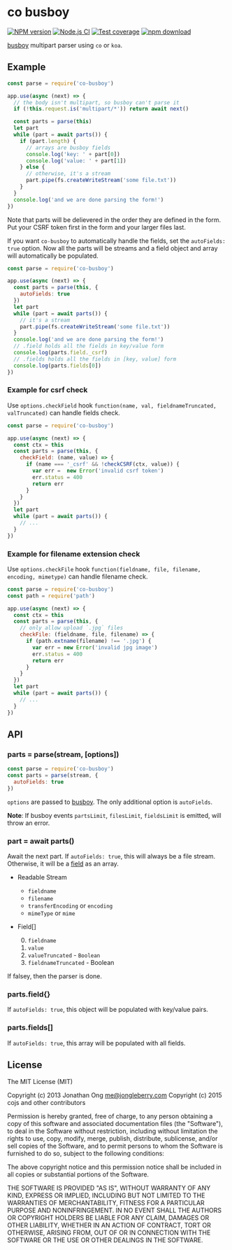 # co busboy

[![NPM version][npm-image]][npm-url]
[![Node.js CI](https://github.com/cojs/busboy/actions/workflows/nodejs.yml/badge.svg)](https://github.com/cojs/busboy/actions/workflows/nodejs.yml)
[![Test coverage][codecov-image]][codecov-url]
[![npm download][download-image]][download-url]

[npm-image]: https://img.shields.io/npm/v/co-busboy.svg?style=flat-square
[npm-url]: https://npmjs.org/package/co-busboy
[codecov-image]: https://codecov.io/github/cojs/busboy/coverage.svg?branch=master
[codecov-url]: https://codecov.io/github/cojs/busboy?branch=master
[download-image]: https://img.shields.io/npm/dm/co-busboy.svg?style=flat-square
[download-url]: https://npmjs.org/package/co-busboy

[busboy](http://github.com/mscdex/busboy) multipart parser using `co` or `koa`.

## Example

```js
const parse = require('co-busboy')

app.use(async (next) => {
  // the body isn't multipart, so busboy can't parse it
  if (!this.request.is('multipart/*')) return await next()

  const parts = parse(this)
  let part
  while (part = await parts()) {
    if (part.length) {
      // arrays are busboy fields
      console.log('key: ' + part[0])
      console.log('value: ' + part[1])
    } else {
      // otherwise, it's a stream
      part.pipe(fs.createWriteStream('some file.txt'))
    }
  }
  console.log('and we are done parsing the form!')
})
```

Note that parts will be delievered in the order they are defined in the form.
Put your CSRF token first in the form and your larger files last.

If you want `co-busboy` to automatically handle the fields,
set the `autoFields: true` option.
Now all the parts will be streams and a field object and array will automatically be populated.

```js
const parse = require('co-busboy')

app.use(async (next) => {
  const parts = parse(this, {
    autoFields: true
  })
  let part
  while (part = await parts()) {
    // it's a stream
    part.pipe(fs.createWriteStream('some file.txt'))
  }
  console.log('and we are done parsing the form!')
  // .field holds all the fields in key/value form
  console.log(parts.field._csrf)
  // .fields holds all the fields in [key, value] form
  console.log(parts.fields[0])
})
```

### Example for csrf check

Use `options.checkField` hook `function(name, val, fieldnameTruncated, valTruncated)`
can handle fields check.

```js
const parse = require('co-busboy')

app.use(async (next) => {
  const ctx = this
  const parts = parse(this, {
    checkField: (name, value) => {
      if (name === '_csrf' && !checkCSRF(ctx, value)) {
        var err =  new Error('invalid csrf token')
        err.status = 400
        return err
      }
    }
  })
  let part
  while (part = await parts()) {
    // ...
  }
})
```

### Example for filename extension check

Use `options.checkFile` hook `function(fieldname, file, filename, encoding, mimetype)`
can handle filename check.

```js
const parse = require('co-busboy')
const path = require('path')

app.use(async (next) => {
  const ctx = this
  const parts = parse(this, {
    // only allow upload `.jpg` files
    checkFile: (fieldname, file, filename) => {
      if (path.extname(filename) !== '.jpg') {
        var err = new Error('invalid jpg image')
        err.status = 400
        return err
      }
    }
  })
  let part
  while (part = await parts()) {
    // ...
  }
})
```

## API

### parts = parse(stream, [options])

```js
const parse = require('co-busboy')
const parts = parse(stream, {
  autoFields: true
})
```

`options` are passed to [busboy](https://github.com/mscdex/busboy).
The only additional option is `autoFields`.

**Note**: If busboy events `partsLimit`, `filesLimit`, `fieldsLimit` is emitted, will throw an error.

### part = await parts()

Await the next part.
If `autoFields: true`, this will always be a file stream.
Otherwise, it will be a [field](https://github.com/mscdex/busboy#busboy-special-events) as an array.

- Readable Stream

    - `fieldname`
    - `filename`
    - `transferEncoding` or `encoding`
    - `mimeType` or `mime`

- Field[]

    0. `fieldname`
    1. `value`
    2. `valueTruncated` - `Boolean`
    3. `fieldnameTruncated` - Boolean

If falsey, then the parser is done.

### parts.field{}

If `autoFields: true`, this object will be populated with key/value pairs.

### parts.fields[]

If `autoFields: true`, this array will be populated with all fields.

## License

The MIT License (MIT)

Copyright (c) 2013 Jonathan Ong me@jongleberry.com
Copyright (c) 2015 cojs and other contributors

Permission is hereby granted, free of charge, to any person obtaining a copy
of this software and associated documentation files (the "Software"), to deal
in the Software without restriction, including without limitation the rights
to use, copy, modify, merge, publish, distribute, sublicense, and/or sell
copies of the Software, and to permit persons to whom the Software is
furnished to do so, subject to the following conditions:

The above copyright notice and this permission notice shall be included in
all copies or substantial portions of the Software.

THE SOFTWARE IS PROVIDED "AS IS", WITHOUT WARRANTY OF ANY KIND, EXPRESS OR
IMPLIED, INCLUDING BUT NOT LIMITED TO THE WARRANTIES OF MERCHANTABILITY,
FITNESS FOR A PARTICULAR PURPOSE AND NONINFRINGEMENT. IN NO EVENT SHALL THE
AUTHORS OR COPYRIGHT HOLDERS BE LIABLE FOR ANY CLAIM, DAMAGES OR OTHER
LIABILITY, WHETHER IN AN ACTION OF CONTRACT, TORT OR OTHERWISE, ARISING FROM,
OUT OF OR IN CONNECTION WITH THE SOFTWARE OR THE USE OR OTHER DEALINGS IN
THE SOFTWARE.

